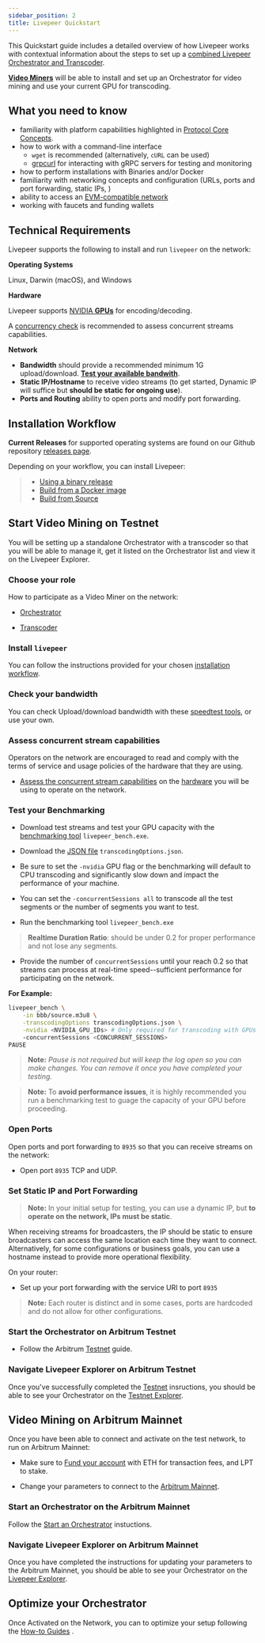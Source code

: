 ```yaml
---
sidebar_position: 2
title: Livepeer Quickstart
---
```


This Quickstart guide includes a detailed overview of how Livepeer works with contextual information about the steps to set up a [combined Livepeer Orchestrator and Transcoder](/video-miners/core-concepts/architecture).

[**Video Miners**](/video-miners/core-concepts/roles-and-responsibilities) will be able to install and set up an Orchestrator for video mining and use your current GPU for transcoding. 
 
## What you need to know

- familiarity with platform capabilities highlighted in [Protocol Core Concepts](/protocol/core-concepts/).
- how to work with a command-line interface
    -  `wget` is recommended (alternatively, `cURL`  can be used)
    - [grpcurl](https://github.com/fullstorydev/grpcurl#grpcurl) for interacting with gRPC servers for testing and monitoring
- how to perform installations with Binaries and/or Docker 
- familiarity with networking concepts and configuration (URLs, ports and port forwarding, static IPs, )
- ability to access an [EVM-compatible network](/installation/connect-to-ethereum)
- working with faucets and funding wallets    

## Technical Requirements

Livepeer supports the following to install and run `livepeer` on the network:  

**Operating Systems** 

Linux, Darwin (macOS), and Windows

**Hardware** 

Livepeer supports [NVIDIA **GPUs**](/video-miners/reference/gpu-support) for encoding/decoding. 

A [concurrency check](/video-miners/reference/concurrency-check) is recommended to assess concurrent streams capabilities.

**Network** 

- **Bandwidth** should provide a recommended minimum 1G upload/download. [**Test your available bandwith**](/video-miners/reference/bandwidth).
- **Static IP/Hostname** to receive video streams 
(to get started, Dynamic IP will suffice but **should be static for ongoing use**).
- **Ports and Routing** ability to open ports and modify port forwarding.

## Installation Workflow

**Current Releases** for supported operating systems are found on our Github repository [releases page](https://github.com/livepeer/go-livepeer/releases).

Depending on your workflow, you can install Livepeer:
> * [Using a binary release](/installation/install-livepeer/binary-release)
> * [Build from a Docker image](/installation/install-livepeer/docker)
> * [Build from Source](/installation/install-livepeer/installing-for-development)

## Start Video Mining on Testnet

You will be setting up a standalone Orchestrator with a transcoder so that you will be able to manage it, get it listed on the Orchestrator list and view it on the Livepeer Explorer.

### Choose your role

How to participate as a Video Miner on the network:

- [Orchestrator](/video-miners/core-concepts/roles-and-responsibilities#types-of-video-miners)
    
- [Transcoder](/video-miners/core-concepts/roles-and-responsibilities#types-of-video-miners)


### Install `livepeer`

You can follow the instructions provided for your chosen [installation workflow](/installation/quickstart-short#installation-workflow).


### Check your bandwidth

You can check Upload/download bandwidth with these [speedtest tools](/video-miners/reference/bandwidth), or use your own.

### Assess concurrent stream capabilities

Operators on the network are encouraged to read and comply with the terms of service and usage policies of the hardware that they are using. 

- [Assess the concurrent stream capabilities](/video-miners/reference/concurrency-check) on the [hardware]((/video-miners/reference/gpu-support)) you will be using to operate on the network.

### Test your Benchmarking

- Download test streams and test your GPU capacity with the [benchmarking tool](/video-miners/how-to-guides/benchmarking) `livepeer_bench.exe`.

- Download the [JSON file](https://github.com/livepeer/go-livepeer/blob/master/cmd/livepeer_bench/transcodingOptions.json) `transcodingOptions.json`.

- Be sure to set the `-nvidia` GPU flag or the benchmarking will default to CPU transcoding and significantly slow down and impact the performance of your machine.

-  You can set the `-concurrentSessions all` to transcode all the test segments or the number of segments you want to test.

- Run the benchmarking tool `livepeer_bench.exe` 

> **Realtime Duration Ratio**: should be under 0.2 for proper performance and not lose any segments. 

- Provide the number of `concurrentSessions` until your reach 0.2 so that streams can process at real-time speed--sufficient performance for participating on the network. 

**For Example:**

```bash
livepeer_bench \
    -in bbb/source.m3u8 \
    -transcodingOptions transcodingOptions.json \
    -nvidia <NVIDIA_GPU_IDs> # Only required for transcoding with GPUs
    -concurrentSessions <CONCURRENT_SESSIONS>
PAUSE    
```
> **Note:** *Pause is not required but will keep the log open so you can make changes. You can remove it once you have completed your testing.*

> **Note:** To **avoid performance issues**, it is highly recommended you run a benchmarking test to guage the capacity of your GPU before proceeding.

###  Open Ports

Open ports and port forwarding to `8935` so that you can receive streams on the network:

- Open port `8935` TCP and UDP.

### Set Static IP and Port Forwarding

> **Note:** In your initial setup for testing, you can use a dynamic IP, but **to operate on the network, IPs must be static**.

When receiving streams for broadcasters, the IP should be static to ensure broadcasters can access the same location each time they want to connect. Alternatively, for some configurations or business goals, you can use a hostname instead to provide more operational flexibility. 

On your router:

- Set up your port forwarding with the service URI to port `8935`

> **Note:** Each router is distinct and in some cases, ports are hardcoded and do not allow for other configurations.

### Start the Orchestrator on Arbitrum Testnet

- Follow the Arbitrum [Testnet](/video-miners/getting-started/testing/testnet) guide.
 
### Navigate Livepeer Explorer on Arbitrum Testnet

 Once you've successfully completed the [Testnet](/video-miners/getting-started/testing/testnet) insructions, you should be able to see your Orchestrator on the [Testnet Explorer](https://arbitrum-rinkeby.explorer.livepeer.org/).

## Video Mining on Arbitrum Mainnet

Once you have been able to connect and activate on the test network, to run on Arbitrum Mainnet:

- Make sure to [Fund your account](/video-miners/getting-started/activation#fund-your-account-with-eth-and-lpt) with ETH for transaction fees, and LPT to stake.

- Change your parameters to connect to the [Arbitrum Mainnet](http:///installation/connect-to-ethereum).

### Start an Orchestrator on the Arbitrum Mainnet

Follow the [Start an Orchestrator](/video-miners/getting-started/activation#start-a-combined-orchestrator-and-transcoder) instuctions.

### Navigate Livepeer Explorer on Arbitrum Mainnet

Once you have completed the instructions for updating your parameters to the Arbitrum Mainnet, you should be able to see your Orchestrator on the [Livepeer Explorer](https://explorer.livepeer.org/leaderboard). 

## Optimize your Orchestrator

Once Activated on the Network, you can to optimize your setup following the [How-to Guides](/video-miners/how-to-guides/overview) .


